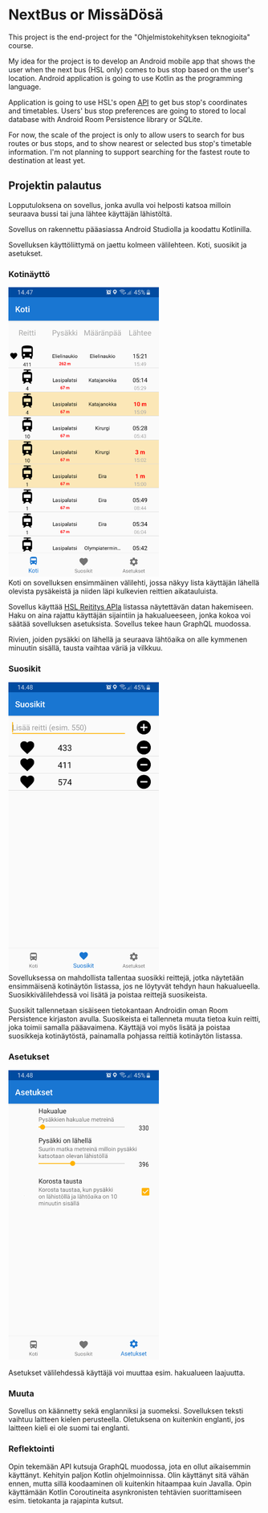 # NextBus or MissäDösä 

This project is the end-project for the "Ohjelmistokehityksen teknogioita" course.

My idea for the project is to develop an Android mobile app that shows the user when the next bus (HSL only) comes to bus stop based on the user's location. Android application is going to use Kotlin as the programming language.

Application is going to use HSL's open [API](https://www.hsl.fi/avoindata) to get bus stop's coordinates and timetables.
Users' bus stop preferences are going to stored to local database with Android Room Persistence library or SQLite.

For now, the scale of the project is only to allow users to search for bus routes or bus stops, and to show nearest or selected bus stop's timetable information. I'm not planning to support searching for the fastest route to destination at least yet.

## Projektin palautus
Lopputuloksena on sovellus, jonka avulla voi helposti katsoa milloin seuraava bussi tai juna lähtee käyttäjän lähistöltä.

Sovellus on rakennettu pääasiassa Android Studiolla ja koodattu Kotlinilla.

Sovelluksen käyttöliittymä on jaettu kolmeen välilehteen. Koti, suosikit ja asetukset.

### Kotinäyttö
<img src="images/nextbus_screenshot2.png" alt="Koti" width="300"/><br>
Koti on sovelluksen ensimmäinen välilehti, jossa näkyy lista käyttäjän lähellä olevista pysäkeistä ja niiden läpi kulkevien reittien aikatauluista.

Sovellus käyttää [HSL Reititys APIa](https://digitransit.fi/en/developers/apis/1-routing-api/) listassa näytettävän datan hakemiseen. Haku on aina rajattu käyttäjän sijaintiin ja hakualueeseen, jonka kokoa voi säätää sovelluksen asetuksista. Sovellus tekee haun GraphQL muodossa.

Rivien, joiden pysäkki on lähellä ja seuraava lähtöaika on alle kymmenen minuutin sisällä, tausta vaihtaa väriä ja vilkkuu.

### Suosikit
<img src="images/nextbus_screenshot3.png" alt="Suosikit" width="300"/><br>
Sovelluksessa on mahdollista tallentaa suosikki reittejä, jotka näytetään ensimmäisenä kotinäytön listassa, jos ne löytyvät tehdyn haun hakualueella.
Suosikkivälilehdessä voi lisätä ja poistaa reittejä suosikeista.

Suosikit tallennetaan sisäiseen tietokantaan Androidin oman Room Persistence kirjaston avulla. Suosikeista ei tallenneta muuta tietoa kuin reitti, joka toimii samalla pääavaimena.
Käyttäjä voi myös lisätä ja poistaa suosikkeja kotinäytöstä, painamalla pohjassa reittiä kotinäytön listassa.

### Asetukset
<img src="images/nextbus_screenshot4.png" alt="Asetukset" width="300"/><br>

Asetukset välilehdessä käyttäjä voi muuttaa esim. hakualueen laajuutta. 

### Muuta
Sovellus on käännetty sekä englanniksi ja suomeksi. Sovelluksen teksti vaihtuu laitteen kielen perusteella. Oletuksena on kuitenkin englanti, jos laitteen kieli ei ole suomi tai englanti.

### Reflektointi
Opin tekemään API kutsuja GraphQL muodossa, jota en ollut aikaisemmin käyttänyt.
Kehityin paljon Kotlin ohjelmoinnissa. Olin käyttänyt sitä vähän ennen, mutta sillä koodaaminen oli kuitenkin hitaampaa kuin Javalla.
Opin käyttämään Kotlin Coroutineita asynkronisten tehtävien suorittamiseen esim. tietokanta ja rajapinta kutsut.

